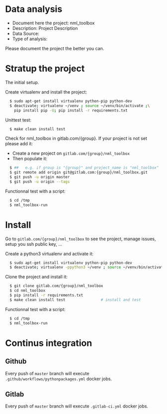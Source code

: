 # Data analysis
- Document here the project: nml_toolbox
- Description: Project Description
- Data Source:
- Type of analysis:

Please document the project the better you can.

# Stratup the project

The initial setup.

Create virtualenv and install the project:
```bash
  $ sudo apt-get install virtualenv python-pip python-dev
  $ deactivate; virtualenv ~/venv ; source ~/venv/bin/activate ;\
    pip install pip -U; pip install -r requirements.txt
```

Unittest test:
```bash
  $ make clean install test
```

Check for nml_toolbox in gitlab.com/{group}.
If your project is not set please add it:

- Create a new project on `gitlab.com/{group}/nml_toolbox`
- Then populate it:

```bash
  $ ##   e.g. if group is "{group}" and project_name is "nml_toolbox"
  $ git remote add origin git@gitlab.com:{group}/nml_toolbox.git
  $ git push -u origin master
  $ git push -u origin --tags
```

Functionnal test with a script:
```bash
  $ cd /tmp
  $ nml_toolbox-run
```
# Install
Go to `gitlab.com/{group}/nml_toolbox` to see the project, manage issues,
setup you ssh public key, ...

Create a python3 virtualenv and activate it:
```bash
  $ sudo apt-get install virtualenv python-pip python-dev
  $ deactivate; virtualenv -ppython3 ~/venv ; source ~/venv/bin/activate
```

Clone the project and install it:
```bash
  $ git clone gitlab.com/{group}/nml_toolbox
  $ cd nml_toolbox
  $ pip install -r requirements.txt
  $ make clean install test                # install and test
```
Functionnal test with a script:
```bash
  $ cd /tmp
  $ nml_toolbox-run
``` 

# Continus integration
## Github 
Every push of `master` branch will execute `.github/workflows/pythonpackages.yml` docker jobs.
## Gitlab
Every push of `master` branch will execute `.gitlab-ci.yml` docker jobs.
